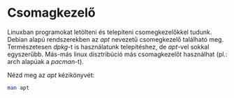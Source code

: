 # Csomagkezelő
Linuxban programokat letölteni és telepíteni csomegkezelőkkel tudunk. Debian alapú rendszerekben
az *apt* nevezetű csomegkezelő található meg. Természetesen *dpkg*-t is használatunk telepítéshez,
de *apt*-vel sokkal egyszerűbb. Más-más linux disztribúció más csomagkezelőt használhat (pl.: arch
alapúak a *pacman*-t).

Nézd meg az *apt* kézikönyvét:
```bash
man apt
```
